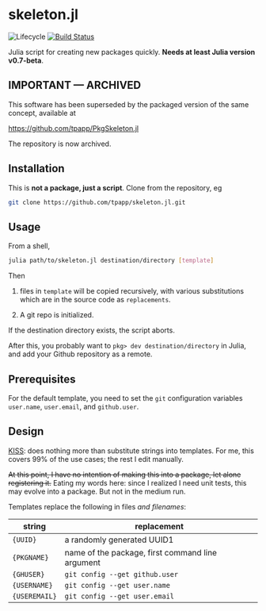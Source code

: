 # skeleton.jl

![Lifecycle](https://img.shields.io/badge/lifecycle-archived-red.svg)
[![Build Status](https://travis-ci.org/tpapp/skeleton.jl.svg?branch=master)](https://travis-ci.org/tpapp/skeleton.jl)

Julia script for creating new packages quickly. **Needs at least Julia version v0.7-beta**.

## IMPORTANT — ARCHIVED

This software has been superseded by the packaged version of the same concept, available at

https://github.com/tpapp/PkgSkeleton.jl

The repository is now archived.

## Installation

This is **not a package, just a script**. Clone from the repository, eg

```sh
git clone https://github.com/tpapp/skeleton.jl.git
```

## Usage

From a shell,

```sh
julia path/to/skeleton.jl destination/directory [template]
```

Then

1. files in `template` will be copied recursively, with various substitutions which are in the source code as `replacements`.

2. A git repo is initialized.

If the destination directory exists, the script aborts.

After this, you probably want to `pkg> dev destination/directory` in Julia, and add your Github repository as a remote.

## Prerequisites

For the default template, you need to set the `git` configuration variables `user.name`, `user.email`, and `github.user`.

## Design

[KISS](https://en.wikipedia.org/wiki/KISS_principle): does nothing more than substitute strings into templates. For me, this covers 99% of the use cases; the rest I edit manually.

~~At this point, I have no intention of making this into a package, let alone registering it.~~ Eating my words here: since I realized I need unit tests, this may evolve into a package. But not in the medium run.

Templates replace the following in files *and filenames*:

| string        | replacement                                      |
|---------------|--------------------------------------------------|
| `{UUID}`      | a randomly generated UUID1                       |
| `{PKGNAME}`   | name of the package, first command line argument |
| `{GHUSER}`    | `git config --get github.user`                   |
| `{USERNAME}`  | `git config --get user.name`                     |
| `{USEREMAIL}` | `git config --get user.email`                    |
